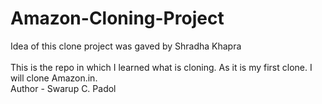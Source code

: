 # Amazon-Cloning-Project
 Idea of this clone project was gaved by Shradha Khapra
<br/>
<br/>
This is the repo in which I learned what is cloning. As it is my first clone. I will clone Amazon.in.
<br/>
Author - Swarup C. Padol
